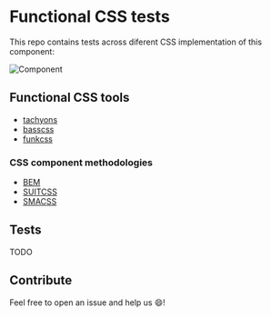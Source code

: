 # Functional CSS tests

This repo contains tests across diferent CSS implementation of this component:

![Component](https://s3-us-west-2.amazonaws.com/notion-static/XwU7BbhkR3yxGyjkgHKH_Untitled)

## Functional CSS tools
- [tachyons](http://tachyons.io/)
- [basscss](http://www.basscss.com/)
- [funkcss](https://github.com/filipelinhares/funkcss)

### CSS component methodologies 
- [BEM](http://bem.info/)
- [SUITCSS](https://suitcss.github.io/)
- [SMACSS](https://smacss.com/)

## Tests
TODO

## Contribute
Feel free to open an issue and help us :smile:!
